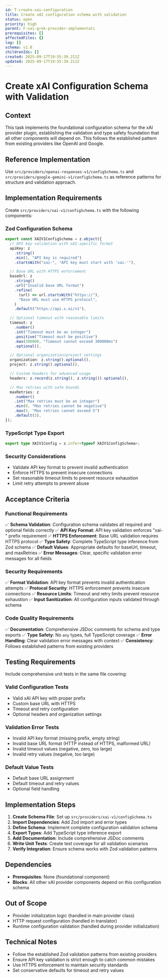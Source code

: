 ```yaml
---
id: T-create-xai-configuration
title: Create xAI configuration schema with validation
status: open
priority: high
parent: F-xai-grok-provider-implementati
prerequisites: []
affectedFiles: {}
log: []
schema: v1.0
childrenIds: []
created: 2025-09-17T19:55:39.211Z
updated: 2025-09-17T19:55:39.211Z
---
```


# Create xAI Configuration Schema with Validation

## Context

This task implements the foundational configuration schema for the xAI provider plugin, establishing the validation and type safety foundation that all other components will depend on. This follows the established pattern from existing providers like OpenAI and Google.

## Reference Implementation

Use `src/providers/openai-responses-v1/configSchema.ts` and `src/providers/google-gemini-v1/configSchema.ts` as reference patterns for structure and validation approach.

## Implementation Requirements

Create `src/providers/xai-v1/configSchema.ts` with the following components:

### Zod Configuration Schema

```typescript
export const XAIV1ConfigSchema = z.object({
  // API key validation with xAI-specific format
  apiKey: z
    .string()
    .min(1, "API key is required")
    .startsWith("xai-", "API key must start with 'xai-'"),

  // Base URL with HTTPS enforcement
  baseUrl: z
    .string()
    .url("Invalid base URL format")
    .refine(
      (url) => url.startsWith("https://"),
      "Base URL must use HTTPS protocol",
    )
    .default("https://api.x.ai/v1"),

  // Optional timeout with reasonable limits
  timeout: z
    .number()
    .int("Timeout must be an integer")
    .positive("Timeout must be positive")
    .max(300000, "Timeout cannot exceed 300000ms")
    .optional(),

  // Optional organization/project settings
  organization: z.string().optional(),
  project: z.string().optional(),

  // Custom headers for advanced usage
  headers: z.record(z.string(), z.string()).optional(),

  // Max retries with safe bounds
  maxRetries: z
    .number()
    .int("Max retries must be an integer")
    .min(0, "Max retries cannot be negative")
    .max(5, "Max retries cannot exceed 5")
    .default(3),
});
```

### TypeScript Type Export

```typescript
export type XAIV1Config = z.infer<typeof XAIV1ConfigSchema>;
```

### Security Considerations

- Validate API key format to prevent invalid authentication
- Enforce HTTPS to prevent insecure connections
- Set reasonable timeout limits to prevent resource exhaustion
- Limit retry attempts to prevent abuse

## Acceptance Criteria

### Functional Requirements

✅ **Schema Validation**: Configuration schema validates all required and optional fields correctly
✅ **API Key Format**: API key validation enforces "xai-" prefix requirement
✅ **HTTPS Enforcement**: Base URL validation requires HTTPS protocol
✅ **Type Safety**: Complete TypeScript type inference from Zod schema
✅ **Default Values**: Appropriate defaults for baseUrl, timeout, and maxRetries
✅ **Error Messages**: Clear, specific validation error messages for all fields

### Security Requirements

✅ **Format Validation**: API key format prevents invalid authentication attempts
✅ **Protocol Security**: HTTPS enforcement prevents insecure connections
✅ **Resource Limits**: Timeout and retry limits prevent resource exhaustion
✅ **Input Sanitization**: All configuration inputs validated through schema

### Code Quality Requirements

✅ **Documentation**: Comprehensive JSDoc comments for schema and type exports
✅ **Type Safety**: No `any` types, full TypeScript coverage
✅ **Error Handling**: Clear validation error messages with context
✅ **Consistency**: Follows established patterns from existing providers

## Testing Requirements

Include comprehensive unit tests in the same file covering:

### Valid Configuration Tests

- Valid xAI API key with proper prefix
- Custom base URL with HTTPS
- Timeout and retry configuration
- Optional headers and organization settings

### Validation Error Tests

- Invalid API key format (missing prefix, empty string)
- Invalid base URL format (HTTP instead of HTTPS, malformed URL)
- Invalid timeout values (negative, zero, too large)
- Invalid retry values (negative, too large)

### Default Value Tests

- Default base URL assignment
- Default timeout and retry values
- Optional field handling

## Implementation Steps

1. **Create Schema File**: Set up `src/providers/xai-v1/configSchema.ts`
2. **Import Dependencies**: Add Zod import and error types
3. **Define Schema**: Implement complete configuration validation schema
4. **Export Types**: Add TypeScript type inference export
5. **Add Documentation**: Include comprehensive JSDoc comments
6. **Write Unit Tests**: Create test coverage for all validation scenarios
7. **Verify Integration**: Ensure schema works with Zod validation patterns

## Dependencies

- **Prerequisites**: None (foundational component)
- **Blocks**: All other xAI provider components depend on this configuration schema

## Out of Scope

- Provider initialization logic (handled in main provider class)
- HTTP request configuration (handled in translator)
- Runtime configuration validation (handled during provider initialization)

## Technical Notes

- Follow the established Zod validation patterns from existing providers
- Ensure API key validation is strict enough to catch common mistakes
- Use HTTPS enforcement to maintain security standards
- Set conservative defaults for timeout and retry values
